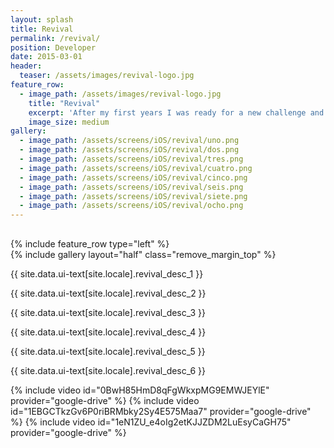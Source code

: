```yaml
---
layout: splash
title: Revival
permalink: /revival/
position: Developer
date: 2015-03-01
header:
  teaser: /assets/images/revival-logo.jpg
feature_row:
  - image_path: /assets/images/revival-logo.jpg
    title: "Revival"
    excerpt: 'After my first years I was ready for a new challenge and I joined Revival, a startup where I was in since the beginning. We were a team of five colleagues working in all aspects related to our application. At Revival I was not only the **iOS developer**, but also we worked together making decisions about the app usability, the product, new features, among others.'
    image_size: medium
gallery:
  - image_path: /assets/screens/iOS/revival/uno.png
  - image_path: /assets/screens/iOS/revival/dos.png
  - image_path: /assets/screens/iOS/revival/tres.png
  - image_path: /assets/screens/iOS/revival/cuatro.png
  - image_path: /assets/screens/iOS/revival/cinco.png
  - image_path: /assets/screens/iOS/revival/seis.png
  - image_path: /assets/screens/iOS/revival/siete.png
  - image_path: /assets/screens/iOS/revival/ocho.png
---
```


<div style="margin-top:30px;">
  {% include feature_row type="left" %}
  <div class="project-container left">
    <section class="page__content" itemprop="text">
      {% include gallery layout="half" class="remove_margin_top" %}
    </section>
  </div>
  <div class="project-container right">        
    <section class="page__content" itemprop="text">
      <p>{{ site.data.ui-text[site.locale].revival_desc_1 }}</p>
      <p>{{ site.data.ui-text[site.locale].revival_desc_2 }}</p>
      <p>{{ site.data.ui-text[site.locale].revival_desc_3 }}</p>
      <p>{{ site.data.ui-text[site.locale].revival_desc_4 }}</p>
      <p>{{ site.data.ui-text[site.locale].revival_desc_5 }}</p>
      <p>{{ site.data.ui-text[site.locale].revival_desc_6 }}</p>
    </section>         
  </div>
  {% include video id="0BwH85HmD8qFgWkxpMG9EMWJEYlE" provider="google-drive" %}
  {% include video id="1EBGCTkzGv6P0riBRMbky2Sy4E575Maa7" provider="google-drive" %}
  {% include video id="1eN1ZU_e4oIg2etKJJZDM2LuEsyCaGH75" provider="google-drive" %}
</div>